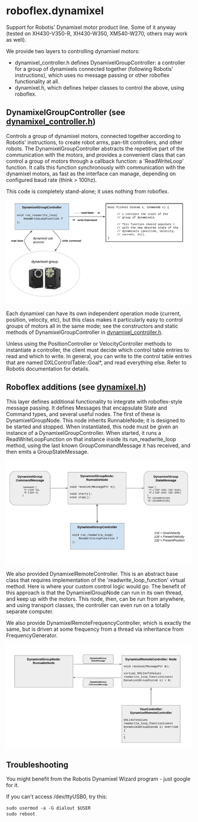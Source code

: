 # roboflex.dynamixel

Support for Robotis' Dynamixel motor product line. Some of it anyway (tested on XH430-V350-R, XH430-W350, XM540-W270, others may work as well).

We provide two layers to controlling dynamixel motors:

* dynamixel_controller.h defines DynamixelGroupController: a controller for a group of dynamixels connected together (following Robotis' instructions), which uses no message passing or other roboflex functionality at all.
* dynamixel.h, which defines helper classes to control the above, using roboflex.


## DynamixelGroupController (see [dynamixel_controller.h](dynamixel_controller.h))

Controls a group of dynamixel motors, connected together according to Robotis' instructions, to create robot arms, pan-tilt controllers, and other robots. The DynamixelGroupController abstracts the repetitive part of the communication with the motors, and provides a convenient class that can control a group of motors through a callback function: a 'ReadWriteLoop' function. It calls this function synchronously with communication with the dynamixel motors, as fast as the interface can manage, depending on configured baud rate (think > 100hz).

This code is completely stand-alone; it uses nothing from roboflex.

![](roboflex_dynamixel_controller.png)

Each dynamixel can have its own independent operation mode (current, position, velocity, etc), but this class makes it particularly easy to control groups of motors all in the same mode; see the constructors and static methods of DynamixelGroupController in [dynamixel_controller.h](dynamixel_controller.h).

Unless using the PositionController or VelocityController methods to instantiate a controller, the client must decide which control table entries to read and which to write. In general, you can write to the control table entries that are named DXLControlTable::Goal*, and read everything else. Refer to Robotis documentation for details.


## Roboflex additions (see [dynamixel.h](dynamixel.h))

This layer defines additional functionality to integrate with roboflex-style message passing. It defines Messages that encapsulate State and Command types, and several useful nodes. The first of these is DynamixelGroupNode. This node inherits RunnableNode; it is designed to be started and stopped. When instantiated, this node must be given an instance of a DynamixelGroupController. When started, it runs a ReadWriteLoopFunction on that instance inside its run_readwrite_loop method, using the last known GroupCommandMessage it has received, and then emits a GroupStateMessage.

![](roboflex_dynamixel.png)

We also provided DynamixelRemoteController. This is an abstract base class that requires implementation of the 'readwrite_loop_function' virtual method. Here is where your custom control logic would go. The benefit of this approach is that the DynamixelGroupNode can run in its own thread, and keep up with the motors. This node, then, can be run from anywhere, and using transport classes, the controller can even run on a totally separate computer.

We also provide DynamixelRemoteFrequencyController, which is exactly the same, but is driven at some frequency from a thread via inheritance from FrequencyGenerator.

![](dynamixel_remote_controller.png)

## Troubleshooting

You might benefit from the Robotis Dynamixel Wizard program - just google for it.

If you can't access /dev/ttyUSB0, try this:

    sudo usermod -a -G dialout $USER
    sudo reboot
